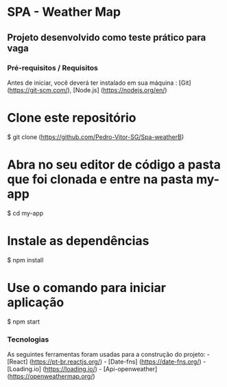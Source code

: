 # SPA - Weather Map

## Projeto desenvolvido como teste prático para vaga 

### Pré-requisitos / Requisitos

Antes de iniciar, você deverá ter instalado em sua máquina : 
  [Git] (https://git-scm.com/), [Node.js] (https://nodejs.org/en/)

# Clone este repositório
$ git clone (<https://github.com/Pedro-Vitor-SG/Spa-weatherB>)

# Abra no seu editor de código a pasta que foi clonada e entre na pasta my-app 
$ cd my-app

# Instale as dependências 
$ npm install 

# Use o comando para iniciar aplicação
$ npm start

### Tecnologias

As seguintes ferramentas foram usadas para a construção do projeto:
    - [React] (https://pt-br.reactjs.org/)
    - [Date-fns] (https://date-fns.org/)
    - [Loading.io] (https://loading.io/)
    - [Api-openweather] (https://openweathermap.org/)